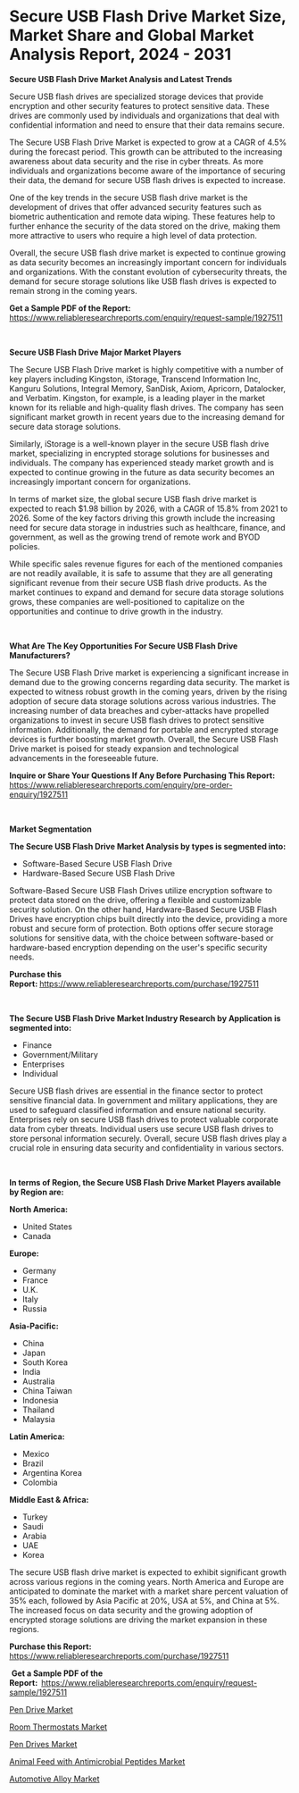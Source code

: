 <p><h1>Secure USB Flash Drive Market Size, Market Share and Global Market Analysis Report, 2024 - 2031</h1></p><p><strong>Secure USB Flash Drive Market Analysis and Latest Trends</strong></p>
<p><p>Secure USB flash drives are specialized storage devices that provide encryption and other security features to protect sensitive data. These drives are commonly used by individuals and organizations that deal with confidential information and need to ensure that their data remains secure.</p><p>The Secure USB Flash Drive Market is expected to grow at a CAGR of 4.5% during the forecast period. This growth can be attributed to the increasing awareness about data security and the rise in cyber threats. As more individuals and organizations become aware of the importance of securing their data, the demand for secure USB flash drives is expected to increase.</p><p>One of the key trends in the secure USB flash drive market is the development of drives that offer advanced security features such as biometric authentication and remote data wiping. These features help to further enhance the security of the data stored on the drive, making them more attractive to users who require a high level of data protection.</p><p>Overall, the secure USB flash drive market is expected to continue growing as data security becomes an increasingly important concern for individuals and organizations. With the constant evolution of cybersecurity threats, the demand for secure storage solutions like USB flash drives is expected to remain strong in the coming years.</p></p>
<p><strong>Get a Sample PDF of the Report:&nbsp;</strong> <a href="https://www.reliableresearchreports.com/enquiry/request-sample/1927511">https://www.reliableresearchreports.com/enquiry/request-sample/1927511</a></p>
<p>&nbsp;</p>
<p><strong>Secure USB Flash Drive Major Market Players</strong></p>
<p><p>The Secure USB Flash Drive market is highly competitive with a number of key players including Kingston, iStorage, Transcend Information Inc, Kanguru Solutions, Integral Memory, SanDisk, Axiom, Apricorn, Datalocker, and Verbatim. Kingston, for example, is a leading player in the market known for its reliable and high-quality flash drives. The company has seen significant market growth in recent years due to the increasing demand for secure data storage solutions.</p><p>Similarly, iStorage is a well-known player in the secure USB flash drive market, specializing in encrypted storage solutions for businesses and individuals. The company has experienced steady market growth and is expected to continue growing in the future as data security becomes an increasingly important concern for organizations.</p><p>In terms of market size, the global secure USB flash drive market is expected to reach $1.98 billion by 2026, with a CAGR of 15.8% from 2021 to 2026. Some of the key factors driving this growth include the increasing need for secure data storage in industries such as healthcare, finance, and government, as well as the growing trend of remote work and BYOD policies.</p><p>While specific sales revenue figures for each of the mentioned companies are not readily available, it is safe to assume that they are all generating significant revenue from their secure USB flash drive products. As the market continues to expand and demand for secure data storage solutions grows, these companies are well-positioned to capitalize on the opportunities and continue to drive growth in the industry.</p></p>
<p>&nbsp;</p>
<p><strong>What Are The Key Opportunities For Secure USB Flash Drive Manufacturers?</strong></p>
<p><p>The Secure USB Flash Drive market is experiencing a significant increase in demand due to the growing concerns regarding data security. The market is expected to witness robust growth in the coming years, driven by the rising adoption of secure data storage solutions across various industries. The increasing number of data breaches and cyber-attacks have propelled organizations to invest in secure USB flash drives to protect sensitive information. Additionally, the demand for portable and encrypted storage devices is further boosting market growth. Overall, the Secure USB Flash Drive market is poised for steady expansion and technological advancements in the foreseeable future.</p></p>
<p><strong>Inquire or Share Your Questions If Any Before Purchasing This Report:</strong> <a href="https://www.reliableresearchreports.com/enquiry/pre-order-enquiry/1927511">https://www.reliableresearchreports.com/enquiry/pre-order-enquiry/1927511</a></p>
<p>&nbsp;</p>
<p><strong>Market Segmentation</strong></p>
<p><strong>The Secure USB Flash Drive Market Analysis by types is segmented into:</strong></p>
<p><ul><li>Software-Based Secure USB Flash Drive</li><li>Hardware-Based Secure USB Flash Drive</li></ul></p>
<p><p>Software-Based Secure USB Flash Drives utilize encryption software to protect data stored on the drive, offering a flexible and customizable security solution. On the other hand, Hardware-Based Secure USB Flash Drives have encryption chips built directly into the device, providing a more robust and secure form of protection. Both options offer secure storage solutions for sensitive data, with the choice between software-based or hardware-based encryption depending on the user's specific security needs.</p></p>
<p><strong>Purchase this Report:&nbsp;</strong><a href="https://www.reliableresearchreports.com/purchase/1927511">https://www.reliableresearchreports.com/purchase/1927511</a></p>
<p>&nbsp;</p>
<p><strong>The Secure USB Flash Drive Market Industry Research by Application is segmented into:</strong></p>
<p><ul><li>Finance</li><li>Government/Military</li><li>Enterprises</li><li>Individual</li></ul></p>
<p><p>Secure USB flash drives are essential in the finance sector to protect sensitive financial data. In government and military applications, they are used to safeguard classified information and ensure national security. Enterprises rely on secure USB flash drives to protect valuable corporate data from cyber threats. Individual users use secure USB flash drives to store personal information securely. Overall, secure USB flash drives play a crucial role in ensuring data security and confidentiality in various sectors.</p></p>
<p>&nbsp;</p>
<p><strong>In terms of Region, the Secure USB Flash Drive Market Players available by Region are:</strong></p>
<p>
    <p> <strong> North America: </strong>
        <ul>
            <li>United States</li>
            <li>Canada</li>
        </ul>
        </p> 
    <p> <strong> Europe: </strong>
        <ul>
            <li>Germany</li>
            <li>France</li>
            <li>U.K.</li>
            <li>Italy</li>
            <li>Russia</li>
        </ul>
        </p> 
    <p> <strong> Asia-Pacific: </strong>
        <ul>
            <li>China</li>
            <li>Japan</li>
            <li>South Korea</li>
            <li>India</li>
            <li>Australia</li>
            <li>China Taiwan</li>
            <li>Indonesia</li>
            <li>Thailand</li>
            <li>Malaysia</li>
        </ul>
        </p> 
    <p> <strong> Latin America: </strong>
        <ul>
            <li>Mexico</li>
            <li>Brazil</li>
            <li>Argentina Korea</li>
            <li>Colombia</li>
        </ul>
        </p> 
    <p> <strong> Middle East & Africa: </strong>
        <ul>
            <li>Turkey</li>
            <li>Saudi</li>
            <li>Arabia</li>
            <li>UAE</li>
            <li>Korea</li>
        </ul>
    </p>
    </p>
<p><p>The secure USB flash drive market is expected to exhibit significant growth across various regions in the coming years. North America and Europe are anticipated to dominate the market with a market share percent valuation of 35% each, followed by Asia Pacific at 20%, USA at 5%, and China at 5%. The increased focus on data security and the growing adoption of encrypted storage solutions are driving the market expansion in these regions.</p></p>
<p><strong>Purchase this Report: </strong><a href="https://www.reliableresearchreports.com/purchase/1927511">https://www.reliableresearchreports.com/purchase/1927511</a></p>
<p>&nbsp;<strong>Get a Sample PDF of the Report:&nbsp;&nbsp;</strong><a href="https://www.reliableresearchreports.com/enquiry/request-sample/1927511">https://www.reliableresearchreports.com/enquiry/request-sample/1927511</a></p>
<p><strong></strong></p>
<p><p><a href="https://github.com/zjyglelu/Market-Research-Report-List-1/blob/main/pen-drive-market.md">Pen Drive Market</a></p><p><a href="https://view.publitas.com/reportprime-1/room-thermostats-market-provides-a-comprehensive-analysis-including-a-macro-overview-of-the-market-as-well-as-micro-details-such-as-market-size-and-competitive-landscape/">Room Thermostats Market</a></p><p><a href="https://github.com/mbisetmhermsr/Market-Research-Report-List-1/blob/main/pen-drives-market.md">Pen Drives Market</a></p><p><a href="https://ivy-potential-64b.notion.site/Animal-Feed-with-Antimicrobial-Peptides-Market-Analysis-Examines-its-Scope-on-Growth-Opportunities--d7c30c18c4ad4575acbdfc6bc9fcf048">Animal Feed with Antimicrobial Peptides Market</a></p><p><a href="https://five-trouble-98a.notion.site/Automotive-Alloy-Market-Size-Growth-Outlook-from-2024-to-2031-projecting-at-Market-s-Trends-Analys-eed9fd785cba4fb4aed14104334c3b03">Automotive Alloy Market</a></p></p>